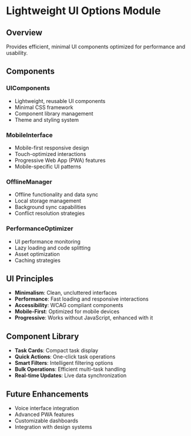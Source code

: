 # Lightweight UI Options Module

## Overview
Provides efficient, minimal UI components optimized for performance and usability.

## Components

### UIComponents
- Lightweight, reusable UI components
- Minimal CSS framework
- Component library management
- Theme and styling system

### MobileInterface
- Mobile-first responsive design
- Touch-optimized interactions
- Progressive Web App (PWA) features
- Mobile-specific UI patterns

### OfflineManager
- Offline functionality and data sync
- Local storage management
- Background sync capabilities
- Conflict resolution strategies

### PerformanceOptimizer
- UI performance monitoring
- Lazy loading and code splitting
- Asset optimization
- Caching strategies

## UI Principles
- **Minimalism**: Clean, uncluttered interfaces
- **Performance**: Fast loading and responsive interactions
- **Accessibility**: WCAG compliant components
- **Mobile-First**: Optimized for mobile devices
- **Progressive**: Works without JavaScript, enhanced with it

## Component Library
- **Task Cards**: Compact task display
- **Quick Actions**: One-click task operations
- **Smart Filters**: Intelligent filtering options
- **Bulk Operations**: Efficient multi-task handling
- **Real-time Updates**: Live data synchronization

## Future Enhancements
- Voice interface integration
- Advanced PWA features
- Customizable dashboards
- Integration with design systems





